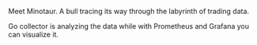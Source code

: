 Meet Minotaur.
A bull tracing its way through the labyrinth of trading data.

Go collector is analyzing the data while with Prometheus and Grafana you can visualize it.
